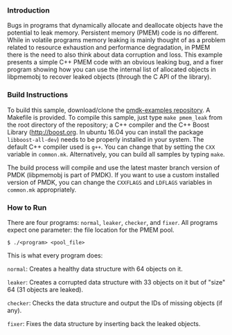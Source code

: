 ### Introduction

Bugs in programs that dynamically allocate and deallocate objects have the
potential to leak memory. Persistent memory (PMEM) code is no different. While
in volatile programs memory leaking is mainly thought of as a problem related
to resource exhaustion and performance degradation, in PMEM there is the need
to also think about data corruption and loss.  This example presents a simple
C++ PMEM code with an obvious leaking bug, and a fixer program showing how you
can use the internal list of allocated objects in libpmemobj to recover leaked
objects (through the C API of the library). 


### Build Instructions

To build this sample, download/clone the [pmdk-examples
repository](https://github.com/pmem/pmdk-examples).  A Makefile is provided. To
compile this sample, just type `make pmem_leak` from the root directory of
the repository; a C++ compiler and the C++ Boost Library (http://boost.org. In
ubuntu 16.04 you can install the package `libboost-all-dev`) needs to be
properly installed in your system. The default C++ compiler used is `g++`. You
can change that by setting the `CXX` variable in `common.mk`. Alternatively,
you can build all samples by typing `make`.

The build process will compile and use the latest master branch version of PMDK
(libpmemobj is part of PMDK). If you want to use a custom installed version of
PMDK, you can change the `CXXFLAGS` and `LDFLAGS` variables in `common.mk`
appropriately.

### How to Run

There are four programs: `normal`, `leaker`, `checker`, and `fixer`. All
programs expect one parameter: the file location for the PMEM pool.


	$ ./<program> <pool_file>

This is what every program does:

`normal`: Creates a healthy data structure with 64 objects on it.

`leaker`: Creates a corrupted data structure with 33 objects on it but of
"size" 64 (31 objects are leaked).

`checker`: Checks the data structure and output the IDs of missing objects (if
any).

`fixer`: Fixes the data structure by inserting back the leaked objects.


